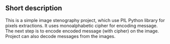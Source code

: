 <h2> Short description </h2>
<p>This is a simple image stenography project, which use PIL Python library for pixels extractions. It uses monoalphabetic cipher for encoding message. The next step is to encode encoded message (with cipher) on the image. Project can also decode messages from the images.</p>
